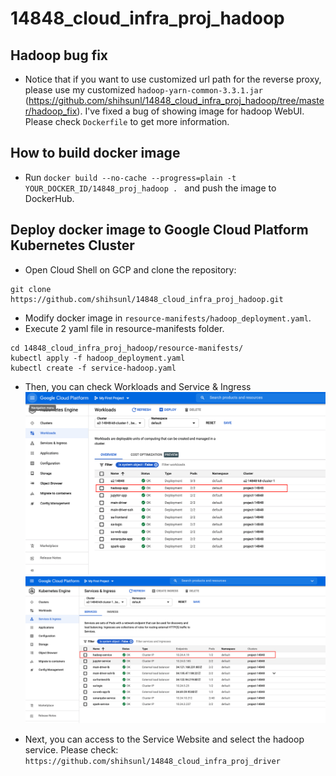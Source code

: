 # 14848_cloud_infra_proj_hadoop

## Hadoop bug fix
- Notice that if you want to use customized url path for the reverse proxy, please use my customized `hadoop-yarn-common-3.3.1.jar` (https://github.com/shihsunl/14848_cloud_infra_proj_hadoop/tree/master/hadoop_fix). I've fixed a bug of showing image for hadoop WebUI. Please check `Dockerfile` to get more information.

## How to build docker image
- Run `docker build --no-cache --progress=plain -t YOUR_DOCKER_ID/14848_proj_hadoop . ` and push the image to DockerHub.

## Deploy docker image to Google Cloud Platform Kubernetes Cluster
- Open Cloud Shell on GCP and clone the repository:
```
git clone https://github.com/shihsunl/14848_cloud_infra_proj_hadoop.git
```
- Modify docker image in `resource-manifests/hadoop_deployment.yaml`.
- Execute 2 yaml file in resource-manifests folder.
```
cd 14848_cloud_infra_proj_hadoop/resource-manifests/
kubectl apply -f hadoop_deployment.yaml
kubectl create -f service-hadoop.yaml
```
- Then, you can check Workloads and Service & Ingress
![workloads](screenshot/workloads.png)
![service](screenshot/service.png)

- Next, you can access to the Service Website and select the hadoop service. Please check: `https://github.com/shihsunl/14848_cloud_infra_proj_driver`
